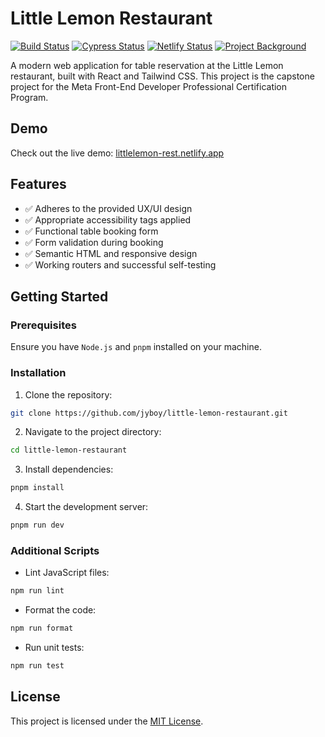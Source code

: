 # Little Lemon Restaurant

[![Build Status](https://img.shields.io/github/actions/workflow/status/jyboy/little-lemon-restaurant/ut.yml?branch=main)](https://github.com/jyboy/little-lemon-restaurant/actions/workflows/ut.yml)
[![Cypress Status](https://img.shields.io/endpoint?url=https://cloud.cypress.io/badge/simple/nfahnr/main&style=flat&logo=cypress)](https://cloud.cypress.io/projects/nfahnr/runs)
[![Netlify Status](https://api.netlify.com/api/v1/badges/34939cfa-d864-4db0-b0cd-43944fa61457/deploy-status)](https://app.netlify.com/sites/littlelemon-rest/deploys)
[![Project Background](https://img.shields.io/badge/Capstone_Project_-Meta_Frontend_Developer-2a73cc)](https://coursera.org/share/7fac44fbba3ed1449f894efc63c75116)

A modern web application for table reservation at the Little Lemon restaurant, built with React and Tailwind CSS. This project is the capstone project for the Meta Front-End Developer Professional Certification Program.

## Demo

Check out the live demo: [littlelemon-rest.netlify.app](https://littlelemon-rest.netlify.app)

## Features

- ✅ Adheres to the provided UX/UI design
- ✅ Appropriate accessibility tags applied
- ✅ Functional table booking form
- ✅ Form validation during booking
- ✅ Semantic HTML and responsive design
- ✅ Working routers and successful self-testing

## Getting Started

### Prerequisites

Ensure you have `Node.js` and `pnpm` installed on your machine.

### Installation

1. Clone the repository:

```sh
git clone https://github.com/jyboy/little-lemon-restaurant.git
```

2. Navigate to the project directory:

```sh
cd little-lemon-restaurant
```

3. Install dependencies:

```sh
pnpm install
```

4. Start the development server:

```sh
pnpm run dev
```

### Additional Scripts

- Lint JavaScript files:

```sh
npm run lint
```

- Format the code:

```sh
npm run format
```

- Run unit tests:

```sh
npm run test
```

## License

This project is licensed under the [MIT License](LICENSE).
